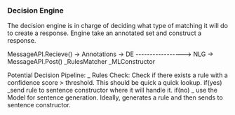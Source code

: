### Decision Engine

The decision engine is in charge of deciding what type of matching it will do to create a response. Engine
take an annotated set and construct a response.

MessageAPI.Recieve() -> Annotations -> DE -----------------> NLG -> MessageAPI.Post()
                                         \_RulesMatcher
                                         \_MLConstructor


Potential Decision Pipeline:
        \_ Rules Check: Check if there exists a rule with a confidence score > threshold. This should be quick a quick lookup.
            if(yes)
                \_send rule to sentence constructor where it will handle it.
            if(no)
                \_ use the Model for sentence generation. Ideally, generates a rule and then sends to sentence constructor.